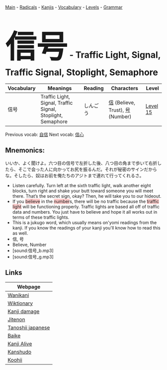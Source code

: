 <style> bigfont {font-size: 100px}</style>
[Main](../README.md) -
[Radicals](../radicals.md) -
[Kanjis](../kanjis.md) -
[Vocabulary](../vocabulary.md) -
[Levels](../levels.md) -
[Grammar](../grammar.md)
# <bigfont> 信号</bigfont> - Traffic Light, Signal, Traffic Signal, Stoplight, Semaphore 

| Vocabulary | Meanings | Reading | Characters | Level |
| --- | --- | --- | --- | --- |
| 信号 | Traffic Light, Signal, Traffic Signal, Stoplight, Semaphore | しんごう |  [信](../kanjis/信.md) (Believe, Trust), [号](../kanjis/号.md) (Number) | [Level 15](../levels/wk_level15.md) |

Previous vocab: [自信](自信.md) Next vocab: [信心](信心.md) 

## Mnemonics:
いいか、よく聞けよ。六つ目の信号で左折した後、八つ目の角まで歩いて右折したら、そこで会った人に向かってお尻を振るんだ。それが秘密のサインだからな。そしたら、奴はお前を俺たちのアジトまで連れて行ってくれるさ。
* Listen carefully. Turn left at the sixth traffic light, walk another eight blocks, turn right and shake your butt toward someone you will meet there. That’s the secret sign, okay? Then, he will take you to our hideout.
* If you <span style="background-color:#ffcccb"> believe</span> in the <span style="background-color:#ffcccb"> number</span>s, there will be no traffic because the <span style="background-color:#ffcccb"> traffic light</span> will be functioning properly. Traffic lights are based all off of traffic data and numbers. You just have to believe and hope it all works out in terms of these traffic lights.
* This is a jukugo word, which usually means on'yomi readings from the kanji. If you know the readings of your kanji you'll know how to read this as well.
* 信, 号
* Believe, Number
* [sound:信号_b.mp3]
* [sound:信号_g.mp3]


## Links 

| Webpage |
| --- |
| [Wanikani          ](https://www.wanikani.com/kanji/信号) |
| [Wiktionary        ](https://en.wiktionary.org/wiki/信号) |
| [Kanji damage      ](http://www.kanjidamage.com/kanji/search?utf8=✓&q=信号) |
| [Jitenon           ](https://jitenon.com/kanji/信号) |
| [Tanoshii japanese ](https://www.tanoshiijapanese.com/dictionary/kanji.cfm?k=信号) |
| [Baike             ](https://baike.baidu.com/item/信号) |
| [Kanji Alive       ](https://app.kanjialive.com/信号) |
| [Kanshudo          ](https://www.kanshudo.com/searchmn?q=信号) |
| [Koohii            ](https://kanji.koohii.com/study/kanji/信号) |
